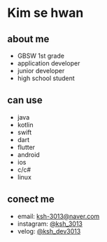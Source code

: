 # Kim se hwan
## about me
* GBSW 1st grade
* application developer
* junior developer
* high school student
## can use
* java
* kotlin
* swift
* dart
* flutter
* android
* ios
* c/c#
* linux
## conect me
* email: ksh-3013@naver.com
* instagram: [@ksh_3013](https://www.instagram.com/ksh_3013/)
* velog: [@ksh_dev3013](https://velog.io/@ksh_dev3013/)
